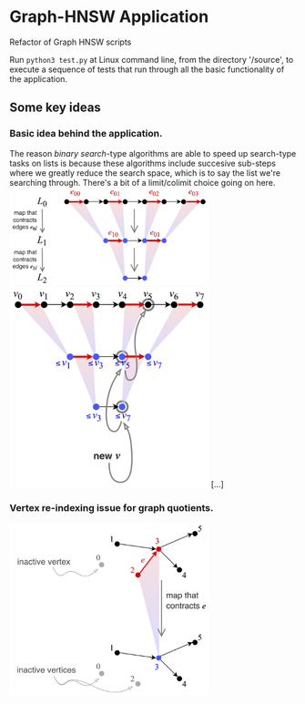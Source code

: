 # Graph-HNSW Application
Refactor of Graph HNSW scripts

Run ```python3 test.py``` at Linux command line, from the directory '/source', to execute a sequence of tests that run through all the basic functionality of the application.

## Some key ideas
### Basic idea behind the application.
The reason *binary search*-type algorithms are able to speed up search-type tasks on lists is because these algorithms include succesive sub-steps where we greatly reduce the search space, which is to say the list we're searching through. There's a bit of a limit/colimit choice going on here.
<img src="https://github.com/TYLERSFOSTER/Graph-HNSW/blob/main/documentation/material/quotient_binary_search_01.jpg" alt="drawing" width="350" class="center"/>
<img src="https://github.com/TYLERSFOSTER/Graph-HNSW/blob/main/documentation/material/quotient_binary_search_02.jpg" alt="drawing" width="350"/>
[...]
### Vertex re-indexing issue for graph quotients.
<img src="https://github.com/TYLERSFOSTER/Graph-HNSW/blob/main/documentation/material/inactive_vertices.jpg" alt="drawing" width="350"/>
